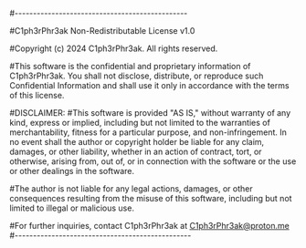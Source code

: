 #-----------------------------------------------

#C1ph3rPhr3ak Non-Redistributable License v1.0

#Copyright (c) 2024 C1ph3rPhr3ak. All rights reserved.

#This software is the confidential and proprietary information of C1ph3rPhr3ak. You shall not disclose, distribute, or reproduce such Confidential Information and shall use it only in accordance with the terms of this license.

#DISCLAIMER:
#This software is provided "AS IS," without warranty of any kind, express or implied, including but not limited to the warranties of merchantability, fitness for a particular purpose, and non-infringement. In no event shall the author or copyright holder be liable for any claim, damages, or other liability, whether in an action of contract, tort, or otherwise, arising from, out of, or in connection with the software or the use or other dealings in the software.

#The author is not liable for any legal actions, damages, or other consequences resulting from the misuse of this software, including but not limited to illegal or malicious use.

#For further inquiries, contact C1ph3rPhr3ak at C1ph3rPhr3ak@proton.me
#------------------------------------------------
